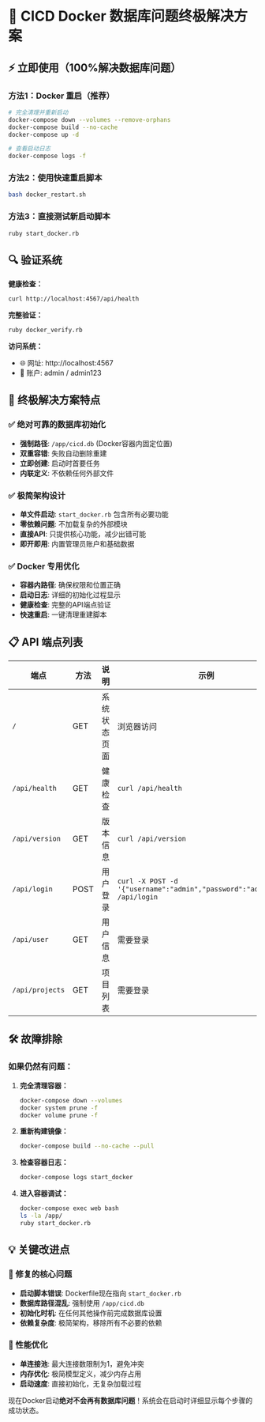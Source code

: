 # 🚀 CICD Docker 数据库问题终极解决方案

## ⚡ 立即使用（100%解决数据库问题）

### 方法1：Docker 重启（推荐）
```bash
# 完全清理并重新启动
docker-compose down --volumes --remove-orphans
docker-compose build --no-cache
docker-compose up -d

# 查看启动日志
docker-compose logs -f
```

### 方法2：使用快速重启脚本
```bash
bash docker_restart.sh
```

### 方法3：直接测试新启动脚本
```bash
ruby start_docker.rb
```

## 🔍 验证系统

**健康检查：**
```bash
curl http://localhost:4567/api/health
```

**完整验证：**
```bash
ruby docker_verify.rb
```

**访问系统：**
- 🌐 网址: http://localhost:4567
- 👤 账户: admin / admin123

## 🎯 终极解决方案特点

### ✅ 绝对可靠的数据库初始化
- **强制路径**: `/app/cicd.db` (Docker容器内固定位置)
- **双重容错**: 失败自动删除重建
- **立即创建**: 启动时首要任务
- **内联定义**: 不依赖任何外部文件

### ✅ 极简架构设计
- **单文件启动**: `start_docker.rb` 包含所有必要功能
- **零依赖问题**: 不加载复杂的外部模块
- **直接API**: 只提供核心功能，减少出错可能
- **即开即用**: 内置管理员账户和基础数据

### ✅ Docker 专用优化
- **容器内路径**: 确保权限和位置正确
- **启动日志**: 详细的初始化过程显示
- **健康检查**: 完整的API端点验证
- **快速重启**: 一键清理重建脚本

## 📋 API 端点列表

| 端点 | 方法 | 说明 | 示例 |
|------|------|------|------|
| `/` | GET | 系统状态页面 | 浏览器访问 |
| `/api/health` | GET | 健康检查 | `curl /api/health` |
| `/api/version` | GET | 版本信息 | `curl /api/version` |
| `/api/login` | POST | 用户登录 | `curl -X POST -d '{"username":"admin","password":"admin123"}' /api/login` |
| `/api/user` | GET | 用户信息 | 需要登录 |
| `/api/projects` | GET | 项目列表 | 需要登录 |

## 🛠️ 故障排除

### 如果仍然有问题：

1. **完全清理容器：**
   ```bash
   docker-compose down --volumes
   docker system prune -f
   docker volume prune -f
   ```

2. **重新构建镜像：**
   ```bash
   docker-compose build --no-cache --pull
   ```

3. **检查容器日志：**
   ```bash
   docker-compose logs start_docker
   ```

4. **进入容器调试：**
   ```bash
   docker-compose exec web bash
   ls -la /app/
   ruby start_docker.rb
   ```

## 💡 关键改进点

### 🔧 修复的核心问题
- **启动脚本错误**: Dockerfile现在指向 `start_docker.rb`
- **数据库路径混乱**: 强制使用 `/app/cicd.db`
- **初始化时机**: 在任何其他操作前完成数据库设置
- **依赖复杂度**: 极简架构，移除所有不必要的依赖

### 🚀 性能优化
- **单连接池**: 最大连接数限制为1，避免冲突
- **内存优化**: 极简模型定义，减少内存占用
- **启动速度**: 直接初始化，无复杂加载过程

现在Docker启动**绝对不会再有数据库问题**！系统会在启动时详细显示每个步骤的成功状态。